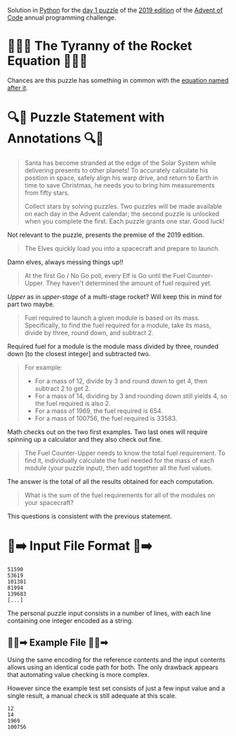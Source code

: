 Solution in [Python][py] for the [day 1 puzzle][aoc-2019-1] of the [2019 edition][aoc-2019] of the [Advent of Code][aoc] annual programming challenge.

# 🎄🌟🌟 The Tyranny of the Rocket Equation 🎄🌟🌟

Chances are this puzzle has something in common with the [equation named after it][rocket-equation].

# 🔍📖 Puzzle Statement with Annotations 🔍📖

> Santa has become stranded at the edge of the Solar System while delivering presents to other planets! To accurately calculate his position in space, safely align his warp drive, and return to Earth in time to save Christmas, he needs you to bring him measurements from fifty stars.
>
> Collect stars by solving puzzles. Two puzzles will be made available on each day in the Advent calendar; the second puzzle is unlocked when you complete the first. Each puzzle grants one star. Good luck!

Not relevant to the puzzle, presents the premise of the 2019 edition. 

> The Elves quickly load you into a spacecraft and prepare to launch.

Damn elves, always messing things up!!

> At the first Go / No Go poll, every Elf is Go until the Fuel Counter-Upper. They haven't determined the amount of fuel required yet.

*Upper* as in *upper-stage* of a multi-stage rocket? Will keep this in mind for part two maybe.

> Fuel required to launch a given module is based on its mass. Specifically, to find the fuel required for a module, take its mass, divide by three, round down, and subtract 2.

Required fuel for a module is the module mass divided by three, rounded down [to the closest integer] and subtracted two.

> For example:
>
> * For a mass of 12, divide by 3 and round down to get 4, then subtract 2 to get 2.
> * For a mass of 14, dividing by 3 and rounding down still yields 4, so the fuel required is also 2.
> * For a mass of 1969, the fuel required is 654.
> * For a mass of 100756, the fuel required is 33583.

Math checks out on the two first examples. Two last ones will require spinning up a calculator and they also check out fine.

> The Fuel Counter-Upper needs to know the total fuel requirement. To find it, individually calculate the fuel needed for the mass of each module (your puzzle input), then add together all the fuel values.

The answer is the total of all the results obtained for each computation.

> What is the sum of the fuel requirements for all of the modules on your spacecraft?

This questions is consistent with the previous statement.

# 📃➡️ Input File Format 📃➡️

```
51590
53619
101381
81994
139683
[...]
```

The personal puzzle input consists in a number of lines, with each line containing one integer encoded as a string. 

## 🔰📃➡ Example File 🔰📃➡

Using the same encoding for the reference contents and the input contents allows using an identical code path for both. The only drawback appears that automating value checking is more complex.

However since the example test set consists of just a few input value and a single result, a manual check is still adequate at this scale.

```
12
14
1969
100756
```


[py]: https://docs.python.org/3/
[aoc]: https://adventofcode.com/
[aoc-2019]: https://adventofcode.com/2019/
[aoc-2019-1]: https://adventofcode.com/2019/day/1
[reddit-2019-1]: https://www.reddit.com/e4axxe
[advent-calendar]: https://en.wikipedia.org/wiki/Advent_calendar
[rocket-equation]: https://en.wikipedia.org/wiki/Tsiolkovsky_rocket_equation
